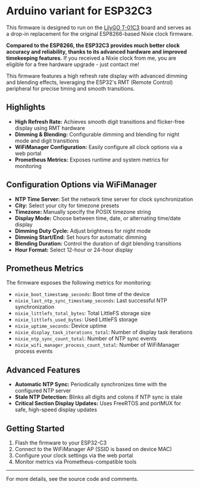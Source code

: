 # Arduino variant for ESP32C3

This firmware is designed to run on the [LilyGO T-01C3](https://lilygo.cc/products/t-01c3?srsltid=AfmBOopddAvO0gTIFNYZyTcoF1PxQjxZ0YAxuhoQviz9i5j4B0WOdg4l) board and serves as a drop-in replacement for the original ESP8266-based Nixie clock firmware.

**Compared to the ESP8266, the ESP32C3 provides much better clock accuracy and reliability, thanks to its advanced hardware and improved timekeeping features.**
If you received a Nixie clock from me, you are eligible for a free hardware upgrade - just contact me!

This firmware features a high refresh rate display with advanced dimming and blending effects, leveraging the ESP32's RMT (Remote Control) peripheral for precise timing and smooth transitions.

## Highlights

- **High Refresh Rate:** Achieves smooth digit transitions and flicker-free display using RMT hardware
- **Dimming & Blending:** Configurable dimming and blending for night mode and digit transitions
- **WiFiManager Configuration:** Easily configure all clock options via a web portal
- **Prometheus Metrics:** Exposes runtime and system metrics for monitoring

## Configuration Options via WiFiManager

- **NTP Time Server:** Set the network time server for clock synchronization
- **City:** Select your city for timezone presets
- **Timezone:** Manually specify the POSIX timezone string
- **Display Mode:** Choose between time, date, or alternating time/date display
- **Dimming Duty Cycle:** Adjust brightness for night mode
- **Dimming Start/End:** Set hours for automatic dimming
- **Blending Duration:** Control the duration of digit blending transitions
- **Hour Format:** Select 12-hour or 24-hour display

## Prometheus Metrics

The firmware exposes the following metrics for monitoring:

- `nixie_boot_timestamp_seconds`: Boot time of the device
- `nixie_last_ntp_sync_timestamp_seconds`: Last successful NTP synchronization
- `nixie_littlefs_total_bytes`: Total LittleFS storage size
- `nixie_littlefs_used_bytes`: Used LittleFS storage
- `nixie_uptime_seconds`: Device uptime
- `nixie_display_task_iterations_total`: Number of display task iterations
- `nixie_ntp_sync_count_total`: Number of NTP sync events
- `nixie_wifi_manager_process_count_total`: Number of WiFiManager process events

## Advanced Features

- **Automatic NTP Sync:** Periodically synchronizes time with the configured NTP server
- **Stale NTP Detection:** Blinks all digits and colons if NTP sync is stale
- **Critical Section Display Updates:** Uses FreeRTOS and portMUX for safe, high-speed display updates

## Getting Started

1. Flash the firmware to your ESP32-C3
2. Connect to the WiFiManager AP (SSID is based on device MAC)
3. Configure your clock settings via the web portal
4. Monitor metrics via Prometheus-compatible tools

---

For more details, see the source code and comments.
